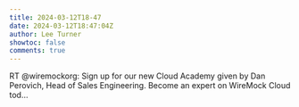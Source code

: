 ```yaml
---
title: 2024-03-12T18-47
date: 2024-03-12T18:47:04Z
author: Lee Turner
showtoc: false
comments: true
---
```


RT @wiremockorg: Sign up for our new Cloud Academy given by Dan Perovich, Head of Sales Engineering. Become an expert on WireMock Cloud tod…

